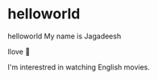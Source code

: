 # helloworld
helloworld
My name is Jagadeesh

Ilove :pizza:

I'm interestred in watching English movies.    
